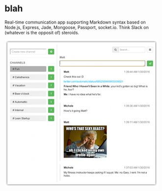 # blah
Real-time communication app supporting Markdown syntax based on Node.js, Express, Jade, Mongoose, Passport, socket.io. Think Slack on (whatever is the opposit of) steroids.

![Blah](public/images/Blah-small.png "Blah")
